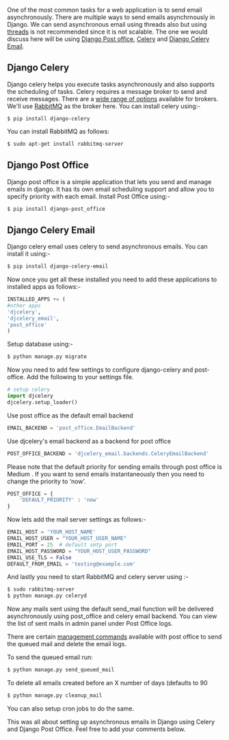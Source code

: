One of the most common tasks for a web application is to send email asynchronously. There are multiple ways to send emails asynchrnously in Django. We can send asynchronous email using threads also but using [threads](https://djangosnippets.org/snippets/1982/) is not recommended since it is not scalable. The one we would discuss here will be using [Django Post office](https://github.com/ui/django-post_office), [Celery](https://github.com/pmclanahan/django-celery-email) and [Django Celery Email](https://github.com/celery/django-celery).

## Django Celery

Django celery helps you execute tasks asynchronously  and also supports the scheduling of tasks. Celery requires a message broker to send and receive messages. There are a [wide range of options](http://celery.readthedocs.org/en/latest/getting-started/first-steps-with-celery.html#choosing-a-broker) available for brokers. We'll use [RabbitMQ](http://www.rabbitmq.com/) as the broker here.  You can install celery using:-

```shell
$ pip install django-celery
```
You can install RabbitMQ as follows:

```bash
$ sudo apt-get install rabbitmq-server
```

## Django Post Office

Django post office is a simple application that lets you send and manage emails in django. It has its own email scheduling support and allow you to specify priority with each email. Install Post Office using:-

```bash
$ pip install django-post_office
```

## Django Celery Email

Django celery email uses celery to send asynchronous emails. You can install it using:-

```bash
$ pip install django-celery-email
```
Now once you get all these installed you need to add these applications to installed apps as follows:-

```python
INSTALLED_APPS += (
#other apps
'djcelery',
'djcelery_email',
'post_office'
)
```
Setup database using:-
```bash
$ python manage.py migrate
```
Now you need to add few settings to configure django-celery and post-office. Add  the following to your settings file.
```python
# setup celery
import djcelery
djcelery.setup_loader()

```
Use post office as the default email backend 
```python
EMAIL_BACKEND = 'post_office.EmailBackend'
```
Use djcelery's email backend as a backend for post office 

```python
POST_OFFICE_BACKEND = 'djcelery_email.backends.CeleryEmailBackend'
```
Please note that the default priority for sending emails through post office is Medium . If you want to send emails instantaneously then you need to change the priority to ‘now’.
```python
POST_OFFICE = {
    'DEFAULT_PRIORITY' : 'now'
}
```
Now lets add the mail server settings as follows:-
```python
EMAIL_HOST = 'YOUR_HOST_NAME'
EMAIL_HOST_USER = "YOUR_HOST_USER_NAME"
EMAIL_PORT = 25  # default smtp port
EMAIL_HOST_PASSWORD = "YOUR_HOST_USER_PASSWORD"
EMAIL_USE_TLS = False
DEFAULT_FROM_EMAIL = 'testing@example.com'
```
And lastly you need to start RabbitMQ and  celery server using :-
```bash
$ sudo rabbitmq-server 
$ python manage.py celeryd
```
Now any mails sent using the default send_mail function will be delivered asynchronously using post_office and celery email backend. You can view the list of sent mails in admin panel under Post Office logs. 

There are certain [management commands](https://github.com/ui/django-post_office/blob/master/README.rst#management-commands) available with post office to send the queued mail and delete the email logs.

To send the queued email run:
```bash
$ python manage.py send_queued_mail
```
To delete all emails created before an X number of days (defaults to 90
```bash
$ python manage.py cleanup_mail
```
You can also setup cron jobs to do the same.

This was all about setting up asynchronous emails in Django using Celery and Django Post Office. Feel free to add your comments below.




